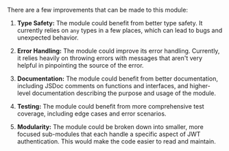 There are a few improvements that can be made to this module:

1. **Type Safety:** The module could benefit from better type safety. It currently relies on `any` types in a few places, which can lead to bugs and unexpected behavior.

2. **Error Handling:** The module could improve its error handling. Currently, it relies heavily on throwing errors with messages that aren't very helpful in pinpointing the source of the error.

3. **Documentation:** The module could benefit from better documentation, including JSDoc comments on functions and interfaces, and higher-level documentation describing the purpose and usage of the module.

4. **Testing:** The module could benefit from more comprehensive test coverage, including edge cases and error scenarios.

5. **Modularity:** The module could be broken down into smaller, more focused sub-modules that each handle a specific aspect of JWT authentication. This would make the code easier to read and maintain.